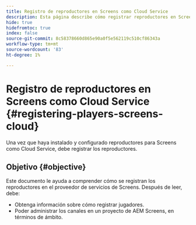 ```yaml
---
title: Registro de reproductores en Screens como Cloud Service
description: Esta página describe cómo registrar reproductores en Screens como Cloud Service.
hide: true
hidefromtoc: true
index: false
source-git-commit: 8c58378660d865e90a0f5e562119c510cf86343a
workflow-type: tm+mt
source-wordcount: '83'
ht-degree: 1%

---
```



# Registro de reproductores en Screens como Cloud Service {#registering-players-screens-cloud}

Una vez que haya instalado y configurado reproductores para Screens como Cloud Service, debe registrar los reproductores.

## Objetivo {#objective}

Este documento le ayuda a comprender cómo se registran los reproductores en el proveedor de servicios de Screens. Después de leer, debe:

* Obtenga información sobre cómo registrar jugadores.
* Poder administrar los canales en un proyecto de AEM Screens, en términos de ámbito.